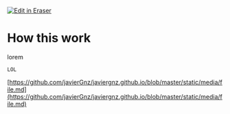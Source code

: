 <p><a target="_blank" href="https://app.eraser.io/workspace/O8A0UkYzi1yW6E0c21pV" id="edit-in-eraser-github-link"><img alt="Edit in Eraser" src="https://firebasestorage.googleapis.com/v0/b/second-petal-295822.appspot.com/o/images%2Fgithub%2FOpen%20in%20Eraser.svg?alt=media&amp;token=968381c8-a7e7-472a-8ed6-4a6626da5501"></a></p>

# How this work
lorem 



```
LOL
```
[﻿https://github.com/javierGnz/javiergnz.github.io/blob/master/static/media/file.md](https://github.com/javierGnz/javiergnz.github.io/blob/master/static/media/file.md) 


<!--- Eraser file: https://app.eraser.io/workspace/O8A0UkYzi1yW6E0c21pV --->